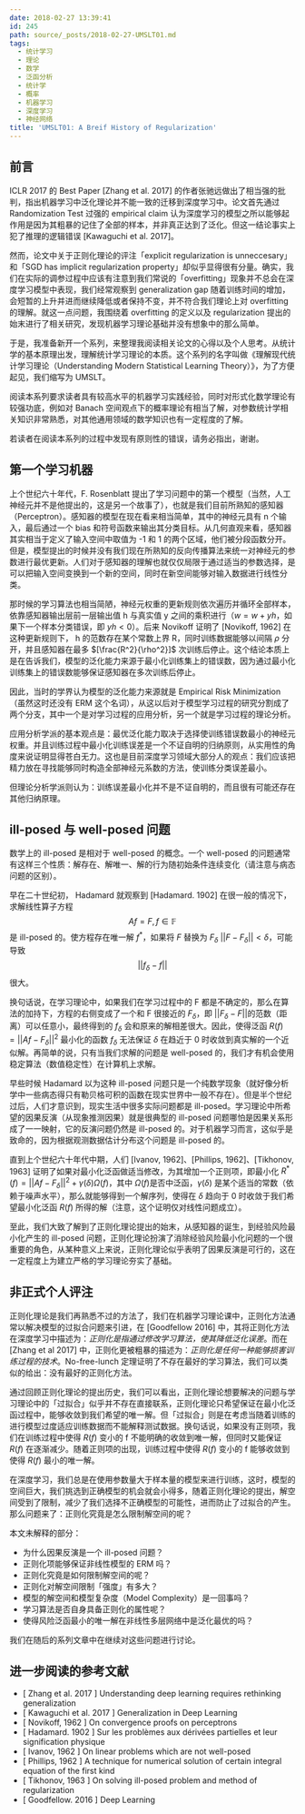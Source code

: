 ```yaml
---
date: 2018-02-27 13:39:41
id: 245
path: source/_posts/2018-02-27-UMSLT01.md
tags:
  - 统计学习
  - 理论
  - 数学
  - 泛函分析
  - 统计学
  - 概率
  - 机器学习
  - 深度学习
  - 神经网络
title: 'UMSLT01: A Breif History of Regularization'
---
```


## 前言

ICLR 2017 的 Best Paper [Zhang et al. 2017] 的作者张驰远做出了相当强的批判，指出机器学习中泛化理论并不能一致的迁移到深度学习中。论文首先通过 Randomization Test 过强的 empirical claim 认为深度学习的模型之所以能够起作用是因为其粗暴的记住了全部的样本，并非真正达到了泛化。但这一结论事实上犯了推理的逻辑错误 [Kawaguchi et al. 2017]。

然而，论文中关于正则化理论的评注「explicit regularization is unneccesary」和「SGD has implicit regularization property」却似乎显得很有分量。确实，我们在实际的调参过程中应该有注意到我们常说的「overfitting」现象并不总会在深度学习模型中表现，我们经常观察到 generalization gap 随着训练时间的增加，会短暂的上升并进而继续降低或者保持不变，并不符合我们理论上对 overfitting 的理解。就这一点问题，我围绕着 overfitting 的定义以及 regularization 提出的始末进行了相关研究，发现机器学习理论基础并没有想象中的那么简单。

于是，我准备新开一个系列，来整理我阅读相关论文的心得以及个人思考。从统计学的基本原理出发，理解统计学习理论的本质。这个系列的名字叫做《理解现代统计学习理论（Understanding Modern Statistical Learning Theory）》，为了方便起见，我们缩写为 UMSLT。

阅读本系列要求读者具有较高水平的机器学习实践经验，同时对形式化数学理论有较强功底，例如对 Banach 空间观点下的概率理论有相当了解，对参数统计学相关知识非常熟悉，对其他通用领域的数学知识也有一定程度的了解。

若读者在阅读本系列的过程中发现有原则性的错误，请务必指出，谢谢。

<!--more-->

## 第一个学习机器

上个世纪六十年代，F. Rosenblatt 提出了学习问题中的第一个模型（当然，人工神经元并不是他提出的，这是另一个故事了），也就是我们目前所熟知的感知器（Perceptron）。感知器的模型在现在看来相当简单，其中的神经元具有 n 个输入，最后通过一个 bias 和符号函数来输出其分类目标。从几何直观来看，感知器其实相当于定义了输入空间中取值为 -1 和 1 的两个区域，他们被分段函数分开。但是，模型提出的时候并没有我们现在所熟知的反向传播算法来统一对神经元的参数进行最优更新。人们对于感知器的理解也就仅仅局限于通过适当的参数选择，是可以把输入空间变换到一个新的空间，同时在新空间能够对输入数据进行线性分类。

那时候的学习算法也相当简陋，神经元权重的更新规则依次遍历并循环全部样本，依靠感知器输出层前一层输出值 h 与真实值 y 之间的乘积进行（$w = w + yh$，如果下一个样本分类错误，即 $yh<0$）。后来 Novikoff 证明了 [Novikoff, 1962] 在这种更新规则下， h 的范数存在某个常数上界 R，同时训练数据能够以间隔 $\rho$ 分开，并且感知器在最多 $[\frac{R^2}{\rho^2}]$ 次训练后停止。这个结论本质上是在告诉我们，模型的泛化能力来源于最小化训练集上的错误数，因为通过最小化训练集上的错误数能够保证感知器在多次训练后停止。

因此，当时的学界认为模型的泛化能力来源就是 Empirical Risk Minimization （虽然这时还没有 ERM 这个名词），从这以后对于模型学习过程的研究分割成了两个分支，其中一个是对学习过程的应用分析，另一个就是学习过程的理论分析。

应用分析学派的基本观点是：最优泛化能力取决于选择使训练错误数最小的神经元权重。并且训练过程中最小化训练误差是一个不证自明的归纳原则，从实用性的角度来说证明显得苍白无力。这也是目前深度学习领域大部分人的观点：我们应该把精力放在寻找能够同时构造全部神经元系数的方法，使训练分类误差最小。

但理论分析学派则认为：训练误差最小化并不是不证自明的，而且很有可能还存在其他归纳原理。

## ill-posed 与 well-posed 问题

数学上的 ill-posed 是相对于 well-posed 的概念。一个 well-posed 的问题通常有这样三个性质：解存在、解唯一、解的行为随初始条件连续变化（请注意与病态问题的区别）。

早在二十世纪初， Hadamard 就观察到 [Hadamard. 1902] 在很一般的情况下，求解线性算子方程 $$Af = F, f \in \mathbb{F}$$ 是 ill-posed 的。使方程存在唯一解 $f^*$，如果将 $F$ 替换为 $F_\delta$ $||F-F_\delta||<\delta$，可能导致 $$||f_\delta - f||$$ 很大。

换句话说，在学习理论中，如果我们在学习过程中的 F 都是不确定的，那么在算法的加持下，方程的右侧变成了一个和 F 很接近的 $F_\delta$，即 $||F_\delta - F||$的范数（距离）可以任意小，最终得到的 $f_\delta$ 会和原来的解相差很大。因此，使得泛函 $R(f) = ||Af - F_\delta||^2$ 最小化的函数 $f_\delta$ 无法保证 $\delta$ 在趋近于 0 时收敛到真实解的一个近似解。再简单的说，只有当我们求解的问题是 well-posed 的，我们才有机会使用稳定算法（数值稳定性）在计算机上求解。

早些时候 Hadamard 以为这种 ill-posed 问题只是一个纯数学现象（就好像分析学中一些病态得只有勒贝格可积的函数在现实世界中一般不存在）。但是半个世纪过后，人们才意识到，现实生活中很多实际问题都是 ill-posed。学习理论中所希望的因果反演（从现象推测因果）就是很典型的 ill-posed 问题哪怕是因果关系形成了一一映射，它的反演问题仍然是 ill-posed 的。对于机器学习而言，这似乎是致命的，因为根据观测数据估计分布这个问题是 ill-posed 的。

直到上个世纪六十年代中期，人们 [Ivanov, 1962]、[Phillips, 1962]、[Tikhonov, 1963] 证明了如果对最小化泛函做适当修改，为其增加一个正则项，即最小化 $R^*(f) = ||Af-F_\delta||^2 + \gamma(\delta)\Omega(f)$，其中 $\Omega(f)$是否中泛函，$\gamma(\delta)$ 是某个适当的常数（依赖于噪声水平），那么就能够得到一个解序列，使得在 $\delta$ 趋向于 0 时收敛于我们希望最小化泛函 $R(f)$ 所得的解（注意，这个证明仅对线性问题成立）。

至此，我们大致了解到了正则化理论提出的始末，从感知器的诞生，到经验风险最小化产生的 ill-posed 问题，正则化理论扮演了消除经验风险最小化问题的一个很重要的角色，从某种意义上来说，正则化理论似乎表明了因果反演是可行的，这在一定程度上为建立严格的学习理论夯实了基础。

## 非正式个人评注

正则化理论是我们再熟悉不过的方法了，我们在机器学习理论课中，正则化方法通常以解决模型的过拟合问题来引进，在 [Goodfellow 2016] 中，其将正则化方法在深度学习中描述为：*正则化是指通过修改学习算法，使其降低泛化误差*。而在 [Zhang et al 2017] 中，正则化更被粗暴的描述为：*正则化是任何一种能够损害训练过程的技术*。No-free-lunch 定理证明了不存在最好的学习算法，我们可以类似的给出：没有最好的正则化方法。

通过回顾正则化理论的提出历史，我们可以看出，正则化理论想要解决的问题与学习理论中的「过拟合」似乎并不存在直接联系，正则化理论只希望保证在最小化泛函过程中，能够收敛到我们希望的唯一解。但「过拟合」则是在考虑当随着训练的进行模型过度适应训练数据而不能解释测试数据。换句话说，如果没有正则项，我们在训练过程中使得 $R(f)$ 变小的 f 不能明确的收敛到唯一解，但同时又能保证 $R(f)$ 在逐渐减少。随着正则项的出现，训练过程中使得 $R(f)$ 变小的 f 能够收敛到使得 $R(f)$ 最小的唯一解。

在深度学习，我们总是在使用参数量大于样本量的模型来进行训练，这时，模型的空间巨大，我们挑选到正确模型的机会就会小得多，随着正则化理论的提出，解空间受到了限制，减少了我们选择不正确模型的可能性，进而防止了过拟合的产生。那么问题来了：正则化究竟是怎么限制解空间的呢？

本文未解释的部分：

- 为什么因果反演是一个 ill-posed 问题？
- 正则化项能够保证非线性模型的 ERM 吗？
- 正则化究竟是如何限制解空间的呢？
- 正则化对解空间限制「强度」有多大？
- 模型的解空间和模型复杂度（Model Complexity）是一回事吗？
- 学习算法是否自身具备正则化的属性呢？
- 使得风险泛函最小的唯一解在非线性多层网络中是泛化最优的吗？

我们在随后的系列文章中在继续对这些问题进行讨论。

## 进一步阅读的参考文献

- [ Zhang et al. 2017 ] Understanding deep learning requires rethinking generalization
- [ Kawaguchi et al. 2017 ] Generalization in Deep Learning
- [ Novikoff, 1962 ] On convergence proofs on perceptrons
- [ Hadamard. 1902 ] Sur les problèmes aux dérivées partielles et leur signification physique
- [ Ivanov, 1962 ] On linear problems which are not well-posed
- [ Phillips, 1962 ]  A technique for numerical solution of certain integral equation of the first kind
- [ Tikhonov, 1963 ] On solving ill-posed problem and method of regularization
- [ Goodfellow. 2016 ] Deep Learning
